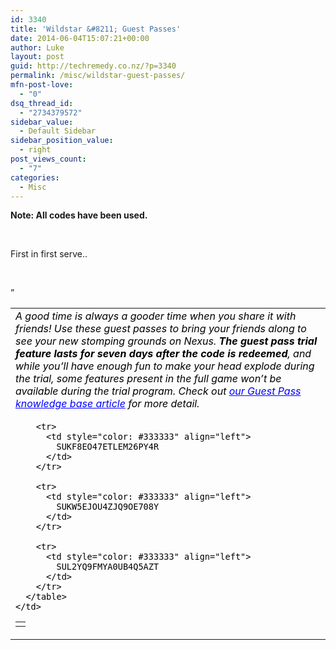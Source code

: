 ```yaml
---
id: 3340
title: 'Wildstar &#8211; Guest Passes'
date: 2014-06-04T15:07:21+00:00
author: Luke
layout: post
guid: http://techremedy.co.nz/?p=3340
permalink: /misc/wildstar-guest-passes/
mfn-post-love:
  - "0"
dsq_thread_id:
  - "2734379572"
sidebar_value:
  - Default Sidebar
sidebar_position_value:
  - right
post_views_count:
  - "7"
categories:
  - Misc
---
```

**Note: All codes have been used.**

&nbsp;

First in first serve..

&nbsp;

&#8221;

<table style="color: #000001" border="0" width="534" cellspacing="0" cellpadding="0" align="center">
  <tr>
    <td align="left">
      <em>A good time is always a gooder time when you share it with friends! Use these guest passes to bring your friends along to see your new stomping grounds on Nexus. <strong>The guest pass trial feature lasts for seven days after the code is redeemed</strong>, and while you&#8217;ll have enough fun to make your head explode during the trial, some features present in the full game won&#8217;t be available during the trial program. Check out <a style="color: #0000ff" href="https://support.wildstar-online.com/entries/63202917" target="_blank">our Guest Pass knowledge base article</a> for more detail.</em>
    </td>
  </tr>
  
  <tr>
    <td align="left">
      <table border="0" width="667" cellspacing="0" cellpadding="0">
        <tr>
          <td style="color: #ffffff" align="left">
          </td>
        </tr>
        
        <tr>
          <td style="color: #333333" align="left">
            SUKF8EO47ETLEM26PY4R
          </td>
        </tr>
        
        <tr>
          <td style="color: #333333" align="left">
            SUKW5EJOU4ZJQ9OE708Y
          </td>
        </tr>
        
        <tr>
          <td style="color: #333333" align="left">
            SUL2YQ9FMYA0UB4Q5AZT
          </td>
        </tr>
      </table>
    </td>
  </tr>
</table>